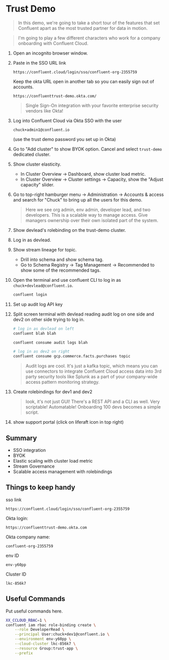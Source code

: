 # Trust Demo


> In this demo, we're going to take a short tour of the features that set Confluent apart as the most trusted partner for data in motion.

> I'm going to play a few different characters who work for a company onboarding with Confluent Cloud.

1. Open an incognito browser window.

2. Paste in the SSO URL link
    ```
    https://confluent.cloud/login/sso/confluent-org-2355759
    ```
    Keep the okta URL open in another tab so you can easily sign out of accounts.
    ```
    https://confluenttrust-demo.okta.com/
    ```

    > Single Sign-On integration with your favorite enterprise security vendors like Okta!

3. Log into Confluent Cloud via Okta SSO with the user
    ```
    chuck+admin1@confluent.io
    ```
    (use the trust demo password you set up in Okta)

4. Go to "Add cluster" to show BYOK option. Cancel and select `trust-demo` dedicated cluster.

5. Show cluster elasticity.
   -  In Cluster Overview -> Dashboard, show cluster load metric.
   - In Cluster Overview -> Cluster settings -> Capacity, show the "Adjust capacity" slider.

6. Go to top-right hamburger menu -> Administration -> Accounts & access and search for "Chuck" to bring up all the users for this demo.

    > Here we see org admin, env admin, developer lead, and two developers. This is a scalable way to manage access. Give managers ownership over their own isolated part of the system.

7. Show devlead's rolebinding on the trust-demo cluster.

8. Log in as devlead.

9. Show stream lineage for topic.
   - Drill into schema and show schema tag.
   - Go to Schema Registry -> Tag Management -> Recommended to show some of the recommended tags.

10. Open the terminal and use confluent CLI to log in as `chuck+devlead@confluent.io`.
    ```bash
    confluent login
    ```

11. Set up audit log API key

11. Split screen terminal with devlead reading audit log on one side and dev2 on other side trying to log in.
    ```bash
    # log in as devlead on left
    confluent blah blah

    confluent consume audit logs blah
    ```

    ```bash
    # log in as dev2 on right
    confluent consume gcp.commerce.facts.purchases topic
    ```

    > Audit logs are cool. It's just a kafka topic, which means you can use connectors to integrate Confluent Cloud access data into 3rd party security tools like Splunk as a part of your company-wide access pattern monitoring strategy.

11. Create rolebindings for dev1 and dev2

    > look, it's not just GUI! There's a REST API and a CLI as well. Very scriptable! Automatable! Onboarding 100 devs becomes a simple script.

1. show support portal (click on liferaft icon in top right)

## Summary

- SSO integration
- BYOK
- Elastic scaling with cluster load metric
- Stream Governance
- Scalable access management with rolebindings


## Things to keep handy

sso link
```
https://confluent.cloud/login/sso/confluent-org-2355759
```

Okta login:
```
https://confluenttrust-demo.okta.com
```

Okta company name:
```
confluent-org-2355759
```

env ID
```
env-y60pp
```

Cluster ID
```
lkc-856k7
```

## Useful Commands

Put useful commands here.

```bash
XX_CCLOUD_RBAC=1 \
confluent iam rbac role-binding create \
    --role DeveloperRead \
    --principal User:chuck+dev1@confluent.io \
    --environment env-y60pp \
    --cloud-cluster lkc-856k7 \
    --resource Group:trust-app \
    --prefix
```